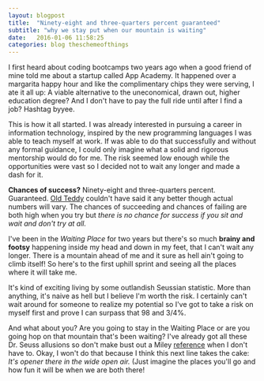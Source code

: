 ```yaml
---
layout: blogpost
title:  "Ninety-eight and three-quarters percent guaranteed"
subtitle: "why we stay put when our mountain is waiting"
date:   2016-01-06 11:58:25
categories: blog theschemeofthings
---
```


I first heard about coding bootcamps two years ago when a good friend of mine told me about a startup called App Academy. It happened over a margarita happy hour and like the complimentary chips they were serving, I ate it all up: A viable alternative to the uneconomical, drawn out, higher education degree? And I don't have to pay the full ride until after I find a job? Hashtag byyee.

This is how it all started. I was already interested in pursuing a career in information technology, inspired by the new programming languages I was able to teach myself at work. If was able to do that successfully and without any formal guidance, I could only imagine what a solid and rigorous mentorship would do for me. The risk seemed low enough while the opportunities were vast so I decided not to wait any longer and made a dash for it.

**Chances of success?** Ninety-eight and three-quarters percent. Guaranteed. [Old Teddy](http://www.amazon.com/Oh-The-Places-Youll-Go/dp/0679805273) couldn't have said it any better though actual numbers will vary. The chances of succeeding and chances of failing are both high when you try but *there is no chance for success if you sit and wait and don't try at all.*

I've been in the *Waiting Place* for two years but there's so much **brainy and footsy** happening inside my head and down in my feet, that I can't wait any longer. There is a mountain ahead of me and it sure as hell ain't going to climb itself! So here's to the first uphill sprint and seeing all the places where it will take me.

It's kind of exciting living by some outlandish Seussian statistic. More than anything, it's naive as hell but I believe I'm worth the risk. I certainly can't wait around for someone to realize my potential so I've got to take a risk on myself first and prove I can surpass that 98 and 3/4%.

And what about you? Are you going to stay in the Waiting Place or are you going hop on that mountain that's been waiting? I've already got all these Dr. Seuss allusions so don't make bust out a Miley [reference](https://www.youtube.com/watch?v=NG2zyeVRcbs) when I don't have to. Okay, I won't do that because I think this next line takes the cake: *It's opener there in the wide open air.* (Just imagine the places you'll go and how fun it will be when we are both there!
